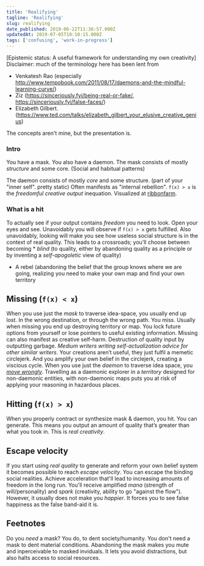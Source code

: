 ```yaml
---
title: 'Realifying'
tagline: 'Realifying'
slug: realifying
date_published: 2019-06-22T11:36:57.000Z
updatedAt: 2019-07-05T10:10:15.000Z
tags: ['confusing', 'work-in-progress']
---
```


[Epistemic status: A useful framework for understanding my own creativity]
Disclaimer: much of the terminology here has been lent from

- Venkatesh Rao (especially http://www.tempobook.com/2011/08/17/daemons-and-the-mindful-learning-curve/)
- Ziz (https://sinceriously.fyi/being-real-or-fake/, https://sinceriously.fyi/false-faces/)
- Elizabeth Gilbert. (https://www.ted.com/talks/elizabeth_gilbert_your_elusive_creative_genius)

The concepts aren't mine, but the presentation is.

### Intro

You have a mask. You also have a daemon.
The mask consists of mostly _structure_ and some core. (Social and habitual patterns)

The daemon consists of mostly _core_ and some structure. (part of your "inner self". pretty static) Often manifests as "internal rebellion".
`f(x) > x` is the _freedomful creative output_ inequation. Visualized at [ribbonfarm](https://206hwf3fj4w52u3br03fi242-wpengine.netdna-ssl.com/wp-content/uploads/2015/02/Picture1-1024x457.png).

### What is a hit

To actually see if your output contains _freedom_ you need to look. Open your eyes and see. Unavoidably you will observe if `f(x) > x` gets fulfilled.
Also unavoidably, looking will make you see how useless social structure is in the context of real quality. This leads to a crossroads; you’ll choose between becoming * _blind_ (to quality, either by abandoning quality as a principle or by inventing a _self-apogoletic_ view of quality)

- A rebel (abandoning the belief that the group knows where we are going, realizing you need to make your own map and find your own territory

## Missing (`f(x) < x`)

When you use just the _*mask*_ to traverse idea-space, you usually end up lost. In the wrong destination, or through the wrong path. You miss.
Usually when missing you end up destroying territory or map. You lock future options from yourself or lose pointers to useful existing information.
Missing can also manifest as creative self-harm. Destruction of quality input by outputting garbage. _*Medium writers writing self-actualization advice for other similar writers*_. Your creations aren’t useful, they just fulfil a memetic circlejerk. And you amplify your own belief in the circlejerk, creating a viscious cycle.
When you use just the _*daemon*_ to traverse idea space, you [_move wrongly_](https://www.lesswrong.com/posts/aHaqgTNnFzD7NGLMx/reason-as-memetic-immune-disorder). Travelling as a daemonic explorer in a _*territory*_ designed for non-daemonic entities, with non-daemonic maps puts you at risk of applying your reasoning in hazardous places.

## Hitting (`f(x) > x`)

When you properly contract or synthesize mask & daemon, you hit. You can generate. This means you output an amount of quality that’s greater than what you took in. This is _*real creativity*_.

## Escape velocity

If you start using _*real quality*_ to generate and reform your own belief system it becomes possible to reach _*escape velocity*_. You can escape the binding social realities. Achieve acceleration that'll lead to increasing amounts of freedom in the long run.
You'll receive amplified _*mana*_ (strength of will/personality) and _*spark*_ (creativity, ability to go "against the flow"). However, it usually does not make you _*happier*_. It forces you to see false happiness as the false band-aid it is.

## Feetnotes

Do you _*need*_ a mask? You do, to dent society/humanity. You don't need a mask to dent material conditions. Abandoning the mask makes you mute and inperceivable to masked inviduals. It lets you avoid distractions, but also halts access to social resources.
